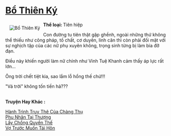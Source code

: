 <a href="https://utruyen.com/bo-thien-ky/19556/" title="Bổ Thiên Ký"><h1>Bổ Thiên Ký</h1></a><div style="display:table"><img align="right" style="float: left; padding: 10px;" src="https://utruyen.com/images/story/200x260/bo-thien-ky.jpg" alt="Bổ Thiên Ký"><b>Thể loại: </b>Tiên hiệp<p></p>Con đường tu tiên thật gập ghềnh, ngoài những thứ không thể thiếu như công pháp, tố chất, cơ duyên, linh căn thì còn phải đối mặt với sự nghịch tập của các nữ phụ xuyên không, trọng sinh từng bị làm bia đỡ đạn.<p></p>Điều này khiến người làm nữ chính như Vinh Tuệ Khanh cảm thấy áp lực rất lớn...<p></p>Ông trời chết tiệt kia, sao lắm lỗ hổng thế chứ!!!<p></p>"Vá trời" không tốn tiền hả???</div><p><br><b>Truyện Hay Khác :</b></p><a href="https://utruyen.com/hanh-trinh-truy-the-cua-chang-thu/16692/" alt="Hành Trình Truy Thê Của Chàng Thụ">Hành Trình Truy Thê Của Chàng Thụ</a><br/><a href="https://www.scoop.it/topic/utruyen/p/4117330682/2020/04/03/phu-nhan-tai-thuong" alt="Phu Nhân Tại Thượng">Phu Nhân Tại Thượng</a><br/><a href="https://github.com/quanluxury/truyenhot/tree/master/truyenhay/18993/" alt="Lấy Chồng Quyền Thế">Lấy Chồng Quyền Thế</a><br/><a href="https://github.com/quanluxury/ngontinhhot/tree/master/truyenhay/17421/" alt="Vợ Trước Muốn Tái Hôn">Vợ Trước Muốn Tái Hôn</a><br/>